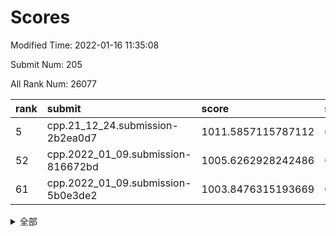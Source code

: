 # Scores

Modified Time: 2022-01-16 11:35:08

Submit Num: 205

All Rank Num: 26077

| rank |               submit               |       score        |       sigma        | pk_num |
| :--- | :--------------------------------- | :----------------- | :----------------- | :----- |
| 5    | cpp.21_12_24.submission-2b2ea0d7   | 1011.5857115787112 | 0.792168565291732  | 510    |
| 52   | cpp.2022_01_09.submission-816672bd | 1005.6262928242486 | 0.7164951913838429 | 510    |
| 61   | cpp.2022_01_09.submission-5b0e3de2 | 1003.8476315193669 | 0.7168435994098533 | 509    |


<details>
<summary>全部</summary>

| rank |                 submit                 |       score        |       sigma        | pk_num |
| :--- | :------------------------------------- | :----------------- | :----------------- | :----- |
| 1    | gobigger.level_3.submission_level_3_41 | 1012.3061276486093 | 0.7960523749546718 | 510    |
| 2    | gobigger.level_3.submission_level_3_9  | 1012.199842500041  | 0.7786541161749668 | 507    |
| 3    | gobigger.level_3.submission_level_3_19 | 1012.0754815204547 | 0.7797858674343388 | 511    |
| 4    | gobigger.level_3.submission_level_3_47 | 1011.7522262431343 | 0.8190094023520692 | 508    |
| 5    | cpp.21_12_24.submission-2b2ea0d7       | 1011.5857115787112 | 0.792168565291732  | 510    |
| 6    | gobigger.level_3.submission_level_3_25 | 1011.4993168694141 | 0.7855437722051599 | 512    |
| 7    | gobigger.level_3.submission_level_3_31 | 1011.3827475626024 | 0.7814513854115724 | 506    |
| 8    | gobigger.level_3.submission_level_3_6  | 1011.1717169457158 | 0.7432301335083438 | 509    |
| 9    | gobigger.level_3.submission_level_3_12 | 1011.0678563850628 | 0.7752729356861311 | 509    |
| 10   | gobigger.level_3.submission_level_3_16 | 1011.0588671895036 | 0.7969769100440525 | 509    |
| 11   | gobigger.level_3.submission_level_3_36 | 1011.0404198281003 | 0.7654146897411929 | 512    |
| 12   | gobigger.level_3.submission_level_3_7  | 1010.9901495266253 | 0.763623134014792  | 509    |
| 13   | gobigger.level_3.submission_level_3_18 | 1010.8787997164293 | 0.7635825104811064 | 512    |
| 14   | gobigger.level_3.submission_level_3_44 | 1010.7048560300009 | 0.7739622384626723 | 511    |
| 15   | gobigger.level_3.submission_level_3_13 | 1010.5738058014934 | 0.7585033093200318 | 504    |
| 16   | gobigger.level_3.submission_level_3_1  | 1010.1575763422127 | 0.759849795928046  | 508    |
| 17   | gobigger.level_3.submission_level_3_48 | 1010.1471144283311 | 0.7558047473451027 | 506    |
| 18   | gobigger.level_3.submission_level_3_35 | 1010.0161278781427 | 0.7700079472750689 | 509    |
| 19   | gobigger.level_3.submission_level_3_14 | 1009.9925409549047 | 0.7492863328842764 | 507    |
| 20   | gobigger.level_3.submission_level_3_11 | 1009.9328238966742 | 0.7667758344076007 | 512    |
| 21   | gobigger.level_3.submission_level_3_20 | 1009.8879556714977 | 0.7739382381879274 | 509    |
| 22   | gobigger.level_3.submission_level_3_27 | 1009.8729518066664 | 0.7693203984879425 | 512    |
| 23   | gobigger.level_3.submission_level_3_46 | 1009.798079342303  | 0.7630362724810765 | 509    |
| 24   | gobigger.level_3.submission_level_3_42 | 1009.7352950650082 | 0.7381805955294394 | 505    |
| 25   | gobigger.level_3.submission_level_3_30 | 1009.7314145817359 | 0.7798646705898324 | 508    |
| 26   | gobigger.level_3.submission_level_3_21 | 1009.7181875768327 | 0.7543406680868874 | 514    |
| 27   | gobigger.level_3.submission_level_3_5  | 1009.7163100415744 | 0.7608281840894259 | 506    |
| 28   | gobigger.level_3.submission_level_3_15 | 1009.6514910685775 | 0.7728168561859282 | 507    |
| 29   | gobigger.level_3.submission_level_3_24 | 1009.5819323176444 | 0.7539828407497523 | 515    |
| 30   | gobigger.level_3.submission_level_3_29 | 1009.5055369552426 | 0.7687116991354455 | 510    |
| 31   | gobigger.level_3.submission_level_3_3  | 1009.4988898429573 | 0.7485311664952697 | 511    |
| 32   | gobigger.level_3.submission_level_3_32 | 1009.4756858464652 | 0.778426747068144  | 507    |
| 33   | gobigger.level_3.submission_level_3_28 | 1009.4686436708644 | 0.7413526940804097 | 507    |
| 34   | gobigger.level_3.submission_level_3_0  | 1009.4389923576059 | 0.751743431031166  | 509    |
| 35   | gobigger.level_3.submission_level_3_4  | 1009.4326359831454 | 0.7781694804510214 | 508    |
| 36   | gobigger.level_3.submission_level_3_38 | 1009.3642294611891 | 0.7655226238106055 | 499    |
| 37   | gobigger.level_3.submission_level_3_2  | 1009.2777751653628 | 0.7398225698959928 | 509    |
| 38   | gobigger.level_3.submission_level_3_45 | 1009.2665771755018 | 0.7496957466932331 | 509    |
| 39   | gobigger.level_3.submission_level_3_40 | 1009.2211193462775 | 0.754301841588814  | 506    |
| 40   | gobigger.level_3.submission_level_3_43 | 1009.1771902035484 | 0.7495757953279207 | 510    |
| 41   | gobigger.level_3.submission_level_3_23 | 1009.0219272695874 | 0.7458843982920759 | 506    |
| 42   | gobigger.level_3.submission_level_3_17 | 1009.0139885017353 | 0.7410978884058366 | 506    |
| 43   | gobigger.level_3.submission_level_3_33 | 1008.9031787872236 | 0.7631130769235481 | 512    |
| 44   | gobigger.level_3.submission_level_3_26 | 1008.893601164163  | 0.7386099010712786 | 511    |
| 45   | gobigger.level_3.submission_level_3_34 | 1008.7496019144876 | 0.7655287580846031 | 512    |
| 46   | gobigger.level_3.submission_level_3_8  | 1008.5780425331966 | 0.7651580802415601 | 503    |
| 47   | gobigger.level_3.submission_level_3_37 | 1008.4870071319314 | 0.7725864535937048 | 506    |
| 48   | gobigger.level_3.submission_level_3_22 | 1008.4405678654131 | 0.7341040979075046 | 512    |
| 49   | gobigger.level_3.submission_level_3_39 | 1008.3467091196922 | 0.7529713102490747 | 509    |
| 50   | gobigger.level_3.submission_level_3_49 | 1008.1312220896195 | 0.740781859358563  | 509    |
| 51   | gobigger.level_3.submission_level_3_10 | 1007.8234679685712 | 0.7573636562966521 | 506    |
| 52   | cpp.2022_01_09.submission-816672bd     | 1005.6262928242486 | 0.7164951913838429 | 510    |
| 53   | gobigger.level_1.submission_level_1_46 | 1004.6251339616475 | 0.7133233805245807 | 511    |
| 54   | gobigger.level_1.submission_level_1_31 | 1004.5942117780776 | 0.727038484957079  | 507    |
| 55   | gobigger.level_1.submission_level_1_14 | 1004.2913506916383 | 0.718424389913355  | 506    |
| 56   | gobigger.level_1.submission_level_1_9  | 1004.2896684365544 | 0.7245321532203651 | 509    |
| 57   | gobigger.level_1.submission_level_1_41 | 1004.2633927009476 | 0.7332419014571373 | 515    |
| 58   | gobigger.level_1.submission_level_1_18 | 1004.2334509908289 | 0.7231248685792624 | 509    |
| 59   | gobigger.level_1.submission_level_1_15 | 1004.0924353826224 | 0.7156473099388035 | 505    |
| 60   | gobigger.level_1.submission_level_1_26 | 1003.9092379510413 | 0.7199739854588626 | 512    |
| 61   | cpp.2022_01_09.submission-5b0e3de2     | 1003.8476315193669 | 0.7168435994098533 | 509    |
| 62   | gobigger.level_1.submission_level_1_28 | 1003.8073398616764 | 0.7197317861842932 | 505    |
| 63   | gobigger.level_1.submission_level_1_16 | 1003.7422305174855 | 0.7060375371618086 | 507    |
| 64   | gobigger.level_1.submission_level_1_30 | 1003.6662720313533 | 0.7206362673224271 | 507    |
| 65   | gobigger.level_1.submission_level_1_36 | 1003.5884589793086 | 0.7111518322246256 | 502    |
| 66   | gobigger.level_1.submission_level_1_23 | 1003.5471180685628 | 0.7089289149267038 | 503    |
| 67   | gobigger.level_1.submission_level_1_3  | 1003.534032442974  | 0.720062900866934  | 507    |
| 68   | gobigger.level_1.submission_level_1_34 | 1003.5113435860067 | 0.7155610359590513 | 513    |
| 69   | gobigger.level_1.submission_level_1_22 | 1003.5006741980583 | 0.712106359631001  | 512    |
| 70   | gobigger.level_1.submission_level_1_1  | 1003.4266866776152 | 0.712439969240143  | 504    |
| 71   | gobigger.level_1.submission_level_1_45 | 1003.4049097004108 | 0.7048214437854324 | 506    |
| 72   | gobigger.level_1.submission_level_1_5  | 1003.3834706389316 | 0.7185570836089729 | 506    |
| 73   | gobigger.level_1.submission_level_1_38 | 1003.3671256053624 | 0.7125840493263254 | 514    |
| 74   | gobigger.level_1.submission_level_1_2  | 1003.2674917385383 | 0.7128651828641123 | 508    |
| 75   | gobigger.level_1.submission_level_1_42 | 1003.2489362994775 | 0.7119784190537035 | 508    |
| 76   | gobigger.level_1.submission_level_1_25 | 1003.2264292636323 | 0.7036485075735134 | 515    |
| 77   | gobigger.level_1.submission_level_1_8  | 1003.2020201929466 | 0.7172784845824602 | 506    |
| 78   | gobigger.level_1.submission_level_1_0  | 1003.2000840213469 | 0.7080684011542138 | 510    |
| 79   | gobigger.level_1.submission_level_1_27 | 1003.1949329480425 | 0.7218206060279253 | 508    |
| 80   | gobigger.level_1.submission_level_1_33 | 1003.1526819415851 | 0.7064785301267217 | 503    |
| 81   | gobigger.level_1.submission_level_1_24 | 1003.1495010141012 | 0.7151720466613406 | 510    |
| 82   | gobigger.level_1.submission_level_1_19 | 1003.1280517442996 | 0.7235175039065534 | 513    |
| 83   | gobigger.level_1.submission_level_1_21 | 1003.1142678029453 | 0.7023709864787355 | 511    |
| 84   | gobigger.level_1.submission_level_1_40 | 1003.0968782198662 | 0.7277217093013179 | 509    |
| 85   | gobigger.level_1.submission_level_1_35 | 1003.0700558919201 | 0.7196979403018944 | 510    |
| 86   | gobigger.level_1.submission_level_1_6  | 1003.0066196117945 | 0.7170037146557593 | 508    |
| 87   | gobigger.level_1.submission_level_1_39 | 1002.9589877694707 | 0.7136658995480684 | 508    |
| 88   | gobigger.level_1.submission_level_1_17 | 1002.9489854447836 | 0.7157705372077934 | 514    |
| 89   | gobigger.level_1.submission_level_1_32 | 1002.8674543187784 | 0.7103847791342036 | 509    |
| 90   | gobigger.level_1.submission_level_1_37 | 1002.6880021775115 | 0.7157726012181957 | 510    |
| 91   | gobigger.level_1.submission_level_1_20 | 1002.6656000216107 | 0.6998423621646496 | 510    |
| 92   | gobigger.level_1.submission_level_1_43 | 1002.6628447845666 | 0.7131561703625892 | 512    |
| 93   | gobigger.level_1.submission_level_1_12 | 1002.651124249523  | 0.7135002133384857 | 504    |
| 94   | gobigger.level_1.submission_level_1_29 | 1002.6315261812925 | 0.7175184796773684 | 501    |
| 95   | gobigger.level_1.submission_level_1_10 | 1002.6150799966941 | 0.7130147276883755 | 508    |
| 96   | gobigger.level_1.submission_level_1_48 | 1002.5534567567042 | 0.7049744595705711 | 505    |
| 97   | gobigger.level_1.submission_level_1_7  | 1002.3099261144718 | 0.718537576678227  | 510    |
| 98   | gobigger.level_1.submission_level_1_13 | 1002.2223796218946 | 0.7212315180885187 | 510    |
| 99   | gobigger.level_1.submission_level_1_44 | 1002.0374441026511 | 0.7096564284448578 | 507    |
| 100  | gobigger.level_1.submission_level_1_11 | 1001.9000079745141 | 0.7143703265865743 | 508    |
| 101  | gobigger.level_1.submission_level_1_49 | 1001.8873560720224 | 0.7187376484385226 | 509    |
| 102  | gobigger.level_1.submission_level_1_4  | 1001.3805313477895 | 0.7167553496209563 | 509    |
| 103  | gobigger.level_1.submission_level_1_47 | 1001.2234442224703 | 0.6996141151167903 | 507    |
| 104  | gobigger.random.submission_random_25   | 997.3226948520588  | 0.6989421294829826 | 516    |
| 105  | gobigger.random.submission_random_13   | 997.0669931352827  | 0.7196325440423827 | 514    |
| 106  | gobigger.random.submission_random_27   | 996.8729085726593  | 0.7191524505728665 | 509    |
| 107  | gobigger.random.submission_random_20   | 996.8343289996259  | 0.7002817164905715 | 507    |
| 108  | gobigger.random.submission_random_8    | 996.8302753390359  | 0.7065285490733955 | 510    |
| 109  | gobigger.random.submission_random_47   | 996.8092678750971  | 0.6999505275099704 | 508    |
| 110  | gobigger.random.submission_random_42   | 996.6409813129607  | 0.7023031631759786 | 510    |
| 111  | gobigger.random.submission_random_35   | 996.5635570224913  | 0.7018319658615431 | 506    |
| 112  | gobigger.random.submission_random_48   | 996.4576137910063  | 0.7167800939870287 | 508    |
| 113  | gobigger.random.submission_random_32   | 996.3343264483896  | 0.7057163891574082 | 512    |
| 114  | gobigger.random.submission_random_16   | 996.1783732217848  | 0.7038570124159202 | 508    |
| 115  | gobigger.random.submission_random_7    | 996.1313056278414  | 0.7035000679094287 | 512    |
| 116  | gobigger.random.submission_random_11   | 996.037605402984   | 0.7019308699911949 | 504    |
| 117  | gobigger.random.submission_random_36   | 996.0332116806917  | 0.7092990706422081 | 507    |
| 118  | gobigger.random.submission_random_34   | 996.0326657454438  | 0.7166013558267971 | 511    |
| 119  | gobigger.random.submission_random_12   | 996.0233330405064  | 0.7011480213864145 | 509    |
| 120  | gobigger.random.submission_random_40   | 996.0182756770839  | 0.7055697929728342 | 508    |
| 121  | gobigger.random.submission_random_9    | 996.0111245516738  | 0.7127329538799775 | 505    |
| 122  | gobigger.random.submission_random_26   | 995.9699273371334  | 0.7152204349821585 | 511    |
| 123  | gobigger.random.submission_random_19   | 995.9571066929825  | 0.7060060570814494 | 512    |
| 124  | gobigger.random.submission_random_39   | 995.9165412210122  | 0.6999669186147578 | 505    |
| 125  | gobigger.random.submission_random_30   | 995.8682388724527  | 0.7004355364525268 | 510    |
| 126  | gobigger.random.submission_random_1    | 995.85735841687    | 0.7031835438115188 | 511    |
| 127  | gobigger.random.submission_random_33   | 995.8119816890744  | 0.7133811626860368 | 509    |
| 128  | gobigger.random.submission_random_29   | 995.8107278231914  | 0.7052743827995535 | 502    |
| 129  | gobigger.random.submission_random_3    | 995.7973790770619  | 0.7079747438661447 | 515    |
| 130  | gobigger.random.submission_random_10   | 995.7716160730595  | 0.716435037214352  | 507    |
| 131  | gobigger.random.submission_random_6    | 995.7412741166454  | 0.7040893090168889 | 512    |
| 132  | gobigger.random.submission_random_24   | 995.7140162079602  | 0.7021799681596542 | 510    |
| 133  | gobigger.random.submission_random_17   | 995.6262058825517  | 0.7073300461602937 | 505    |
| 134  | gobigger.random.submission_random_49   | 995.5988280449372  | 0.7091253035475124 | 509    |
| 135  | gobigger.random.submission_random_0    | 995.593833247633   | 0.6969963534117437 | 511    |
| 136  | gobigger.random.submission_random_31   | 995.5917516743924  | 0.7097902432206625 | 511    |
| 137  | gobigger.random.submission_random_18   | 995.586729680916   | 0.7135014440385319 | 512    |
| 138  | gobigger.random.submission_random_21   | 995.5661056193027  | 0.7023177666299818 | 505    |
| 139  | gobigger.random.submission_random_46   | 995.5460723790508  | 0.7050405399780474 | 508    |
| 140  | gobigger.random.submission_random_41   | 995.5411383723923  | 0.7075815675783026 | 509    |
| 141  | gobigger.random.submission_random_38   | 995.489117867676   | 0.7190236230995868 | 508    |
| 142  | gobigger.random.submission_random_28   | 995.4240494899675  | 0.7147615299139531 | 511    |
| 143  | gobigger.random.submission_random_14   | 995.3228655654959  | 0.7022947882091914 | 511    |
| 144  | gobigger.random.submission_random_44   | 995.2940137157158  | 0.716077465568174  | 513    |
| 145  | gobigger.random.submission_random_37   | 995.1610825996315  | 0.7031164196778581 | 504    |
| 146  | gobigger.random.submission_random_5    | 995.150216519284   | 0.7031018223683536 | 505    |
| 147  | gobigger.random.submission_random_22   | 995.1338264361475  | 0.7120854321975947 | 507    |
| 148  | gobigger.random.submission_random_43   | 995.0312978032285  | 0.7068771109964077 | 505    |
| 149  | gobigger.random.submission_random_15   | 995.0073335391065  | 0.7034298737852656 | 513    |
| 150  | gobigger.random.submission_random_23   | 994.8616991016083  | 0.7221446938745164 | 507    |
| 151  | gobigger.random.submission_random_2    | 994.7587968885733  | 0.7003761394753014 | 509    |
| 152  | gobigger.random.submission_random_4    | 994.7178396475632  | 0.7212862170898947 | 510    |
| 153  | gobigger.random.submission_random_45   | 994.7117654786975  | 0.7019283618700665 | 505    |
| 154  | gobigger.level_2.submission_level_2_20 | 994.524648978495   | 0.7269319724931527 | 512    |
| 155  | gobigger.level_2.submission_level_2_29 | 994.4835851531411  | 0.709701860554628  | 511    |
| 156  | gobigger.level_2.submission_level_2_40 | 993.9586826895331  | 0.7280515362888782 | 509    |
| 157  | gobigger.level_2.submission_level_2_23 | 993.7343420701425  | 0.7294489983528768 | 507    |
| 158  | gobigger.level_2.submission_level_2_0  | 993.600988023211   | 0.7334715825016529 | 511    |
| 159  | gobigger.level_2.submission_level_2_13 | 993.5048385288256  | 0.7354033358468347 | 512    |
| 160  | gobigger.level_2.submission_level_2_1  | 993.3668302931902  | 0.7193799043460429 | 512    |
| 161  | gobigger.level_2.submission_level_2_21 | 993.3500870072537  | 0.737922883775065  | 505    |
| 162  | gobigger.level_2.submission_level_2_2  | 993.3191162925035  | 0.731778889166725  | 506    |
| 163  | gobigger.level_2.submission_level_2_42 | 993.272967614598   | 0.7427359132185022 | 512    |
| 164  | gobigger.level_2.submission_level_2_9  | 993.2125719374611  | 0.7354499888339248 | 505    |
| 165  | gobigger.level_2.submission_level_2_36 | 993.0265992748311  | 0.7355634010942467 | 510    |
| 166  | gobigger.level_2.submission_level_2_39 | 992.8761144044706  | 0.7488337574600072 | 509    |
| 167  | gobigger.level_2.submission_level_2_3  | 992.8220898391411  | 0.7442471247369261 | 510    |
| 168  | gobigger.level_2.submission_level_2_48 | 992.8093968369905  | 0.74903451895921   | 507    |
| 169  | gobigger.level_2.submission_level_2_11 | 992.7448543509212  | 0.7425604525918872 | 506    |
| 170  | gobigger.level_2.submission_level_2_32 | 992.6793393132133  | 0.7398178690758106 | 507    |
| 171  | gobigger.level_2.submission_level_2_19 | 992.525837761776   | 0.7352085957848646 | 510    |
| 172  | gobigger.level_2.submission_level_2_7  | 992.5017728141526  | 0.7502977700840735 | 505    |
| 173  | gobigger.level_2.submission_level_2_46 | 992.4148549638736  | 0.7450155034095279 | 514    |
| 174  | gobigger.level_2.submission_level_2_27 | 992.3989942588948  | 0.7455190603577895 | 506    |
| 175  | gobigger.level_2.submission_level_2_30 | 992.2717942272508  | 0.7335738312483383 | 509    |
| 176  | gobigger.level_2.submission_level_2_24 | 992.2651503673492  | 0.7455832483640884 | 508    |
| 177  | gobigger.level_2.submission_level_2_47 | 992.1429662615257  | 0.7256614428802443 | 507    |
| 178  | gobigger.level_2.submission_level_2_26 | 992.0910152232217  | 0.7336155950209263 | 512    |
| 179  | gobigger.level_2.submission_level_2_5  | 991.9845721984574  | 0.7577880479865307 | 511    |
| 180  | gobigger.level_2.submission_level_2_6  | 991.9200799938352  | 0.7585400105749855 | 506    |
| 181  | gobigger.level_2.submission_level_2_49 | 991.8977533900855  | 0.7453134317601443 | 512    |
| 182  | gobigger.level_2.submission_level_2_15 | 991.7649522282751  | 0.734361723128184  | 512    |
| 183  | gobigger.level_2.submission_level_2_44 | 991.7536968434378  | 0.7505377160154882 | 514    |
| 184  | gobigger.level_2.submission_level_2_34 | 991.6586212763756  | 0.7324563447681915 | 511    |
| 185  | gobigger.level_2.submission_level_2_41 | 991.5174406289048  | 0.7469605835960375 | 511    |
| 186  | gobigger.level_2.submission_level_2_28 | 991.5108387834019  | 0.7430772631782523 | 514    |
| 187  | gobigger.level_2.submission_level_2_35 | 991.4652427919748  | 0.7471519261677226 | 510    |
| 188  | gobigger.level_2.submission_level_2_10 | 991.4554957736514  | 0.7446435575208368 | 507    |
| 189  | gobigger.level_2.submission_level_2_12 | 991.4174591793385  | 0.740167311024462  | 512    |
| 190  | gobigger.level_2.submission_level_2_45 | 991.4134974998502  | 0.7598834379751686 | 509    |
| 191  | gobigger.level_2.submission_level_2_33 | 991.3930453847228  | 0.7604346143124507 | 505    |
| 192  | gobigger.level_2.submission_level_2_8  | 991.3724491401791  | 0.742302205727241  | 508    |
| 193  | gobigger.level_2.submission_level_2_37 | 991.3366165448105  | 0.7547727909741359 | 510    |
| 194  | gobigger.level_2.submission_level_2_17 | 991.2486399746726  | 0.7525543605373142 | 512    |
| 195  | gobigger.level_2.submission_level_2_14 | 991.2150310329242  | 0.7532570869327678 | 511    |
| 196  | gobigger.level_2.submission_level_2_22 | 991.135318890691   | 0.7622731092252296 | 513    |
| 197  | gobigger.level_2.submission_level_2_18 | 991.0866795550957  | 0.7486666197611236 | 508    |
| 198  | gobigger.level_2.submission_level_2_16 | 991.0494603930217  | 0.7469738949140844 | 507    |
| 199  | gobigger.level_2.submission_level_2_38 | 990.9941304311988  | 0.7734719490078683 | 510    |
| 200  | gobigger.level_2.submission_level_2_43 | 990.8784697913574  | 0.7541422867316478 | 506    |
| 201  | gobigger.level_2.submission_level_2_4  | 990.7234412161062  | 0.7694126931993883 | 508    |
| 202  | gobigger.level_2.submission_level_2_31 | 990.6009342546482  | 0.753248574943436  | 504    |
| 203  | gobigger.level_2.submission_level_2_25 | 990.4340720044315  | 0.7708980478686799 | 502    |
| 204  | gobigger.none.submission_none_1        | 979.3928958684583  | 1.140933438370525  | 514    |
| 205  | gobigger.none.submission_none_0        | 976.2756140083806  | 1.2710294166809586 | 514    |

</details>
